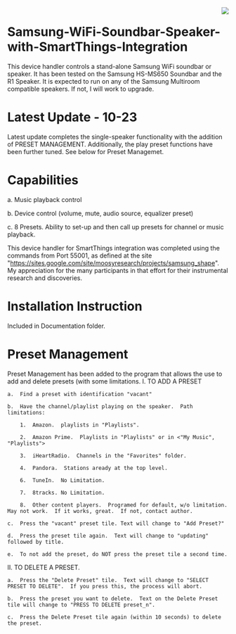 <img src="https://github.com/DaveGut/Samsung-Multiroom-WiFi-Soundbar-SmartThings-Integration/blob/master/Screenshot.jpg" align="right"/>

# Samsung-WiFi-Soundbar-Speaker-with-SmartThings-Integration

This device handler controls a stand-alone Samsung WiFi soundbar or speaker.  It has been tested on the Samsung HS-MS650 Soundbar and the R1 Speaker.  It is expected to run on any of the Samsung Multiroom compatible speakers.  If not, I will work to upgrade.

# Latest Update - 10-23

Latest update completes the single-speaker functionality with the addition of PRESET MANAGEMENT.  Additionally, the play preset functions have been further tuned.  See below for Preset Managemet.

# Capabilities

a.  Music playback control

b.  Device control (volume, mute, audio source, equalizer preset)

c.  8 Presets.  Ability to set-up and then call up presets for channel or music playback.

This device handler for SmartThings integration was completed using the commands from Port 55001, as defined at the site "https://sites.google.com/site/moosyresearch/projects/samsung_shape".  My appreciation for the many participants in that effort for their instrumental research and discoveries.

# Installation Instruction

Included in Documentation folder.

# Preset Management

Preset Management has been added to the program that allows the use to add and delete presets (with some limitations.
I.	TO ADD A PRESET

    a.	Find a preset with identification "vacant"
    
    b.	Have the channel/playlist playing on the speaker.  Path limitations:
    
        1.	Amazon.  playlists in "Playlists".
        
        2.	Amazon Prime.  Playlists in "Playlists" or in <"My Music", "Playlists">

        3.	iHeartRadio.  Channels in the "Favorites" folder.
        
        4.	Pandora.  Stations aready at the top level.
        
        6.	TuneIn.  No Limitation.

        7.	8tracks. No Limitation.

        8.	Other content players.  Programed for default, w/o limitation.  May not work.  If it works, great.  If not, contact author.

    c.	Press the "vacant" preset tile. Text will change to "Add Preset?"

    d.	Press the preset tile again.  Text will change to "updating" followed by title.

    e.	To not add the preset, do NOT press the preset tile a second time.

II.  TO DELETE A PRESET.

    a.	Press the "Delete Preset" tile.  Text will change to "SELECT PRESET TO DELETE".  If you press this, the process will abort.

    b.	Press the preset you want to delete.  Text on the Delete Preset tile will change to "PRESS TO DELETE preset_n".

    c.	Press the Delete Preset tile again (within 10 seconds) to delete the preset.
